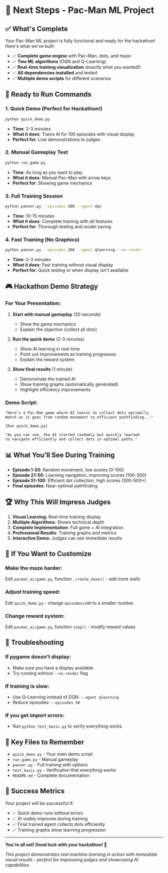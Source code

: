 # 🎯 Next Steps - Pac-Man ML Project

## ✅ **What's Complete**
Your Pac-Man ML project is fully functional and ready for the hackathon! Here's what we've built:

- ✅ **Complete game engine** with Pac-Man, dots, and maze
- ✅ **Two ML algorithms** (DQN and Q-Learning)
- ✅ **Real-time training visualization** (exactly what you wanted!)
- ✅ **All dependencies installed** and tested
- ✅ **Multiple demo scripts** for different scenarios

## 🚀 **Ready to Run Commands**

### 1. **Quick Demo (Perfect for Hackathon!)**
```bash
python quick_demo.py
```
- **Time**: 2-3 minutes
- **What it does**: Trains AI for 100 episodes with visual display
- **Perfect for**: Live demonstrations to judges

### 2. **Manual Gameplay Test**
```bash
python run_game.py
```
- **Time**: As long as you want to play
- **What it does**: Manual Pac-Man with arrow keys
- **Perfect for**: Showing game mechanics

### 3. **Full Training Session**
```bash
python panner.py --episodes 500 --agent dqn
```
- **Time**: 10-15 minutes
- **What it does**: Complete training with all features
- **Perfect for**: Thorough testing and model saving

### 4. **Fast Training (No Graphics)**
```bash
python panner.py --episodes 200 --agent qlearning --no-render
```
- **Time**: 2-3 minutes
- **What it does**: Fast training without visual display
- **Perfect for**: Quick testing or when display isn't available

## 🎮 **Hackathon Demo Strategy**

### **For Your Presentation:**

1. **Start with manual gameplay** (30 seconds)
   - Show the game mechanics
   - Explain the objective (collect all dots)

2. **Run the quick demo** (2-3 minutes)
   - Show AI learning in real-time
   - Point out improvements as training progresses
   - Explain the reward system

3. **Show final results** (1 minute)
   - Demonstrate the trained AI
   - Show training graphs (automatically generated)
   - Highlight efficiency improvements

### **Demo Script:**
```
"Here's a Pac-Man game where AI learns to collect dots optimally. 
Watch as it goes from random movement to efficient pathfinding..."

[Run quick_demo.py]

"As you can see, the AI started randomly but quickly learned 
to navigate efficiently and collect dots in optimal paths."
```

## 📊 **What You'll See During Training**

- **Episode 1-20**: Random movement, low scores (0-100)
- **Episode 21-50**: Learning navigation, improving scores (100-300)
- **Episode 51-100**: Efficient dot collection, high scores (300-500+)
- **Final episodes**: Near-optimal pathfinding

## 🏆 **Why This Will Impress Judges**

1. **Visual Learning**: Real-time training display
2. **Multiple Algorithms**: Shows technical depth
3. **Complete Implementation**: Full game + AI integration
4. **Professional Results**: Training graphs and metrics
5. **Interactive Demo**: Judges can see immediate results

## 🔧 **If You Want to Customize**

### **Make the maze harder:**
Edit `pacman_ai/game.py`, function `_create_maze()` - add more walls

### **Adjust training speed:**
Edit `quick_demo.py` - change `episodes=100` to a smaller number

### **Change reward system:**
Edit `pacman_ai/game.py`, function `step()` - modify reward values

## 🐛 **Troubleshooting**

### **If pygame doesn't display:**
- Make sure you have a display available
- Try running without `--no-render` flag

### **If training is slow:**
- Use Q-Learning instead of DQN: `--agent qlearning`
- Reduce episodes: `--episodes 50`

### **If you get import errors:**
- Run `python test_basic.py` to verify everything works

## 📁 **Key Files to Remember**

- `quick_demo.py` - Your main demo script
- `run_game.py` - Manual gameplay
- `panner.py` - Full training with options
- `test_basic.py` - Verification that everything works
- `README.md` - Complete documentation

## 🎯 **Success Metrics**

Your project will be successful if:
- ✅ Quick demo runs without errors
- ✅ AI visibly improves during training
- ✅ Final trained agent collects dots efficiently
- ✅ Training graphs show learning progression

---

**You're all set! Good luck with your hackathon! 🚀**

*This project demonstrates real machine learning in action with immediate visual results - perfect for impressing judges and showcasing AI capabilities.*

